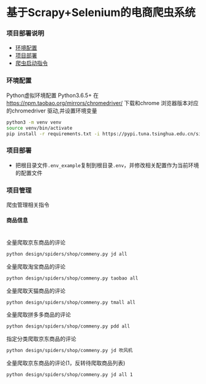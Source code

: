 基于Scrapy+Selenium的电商爬虫系统
===


### 项目部署说明
- [环境配置](#环境配置)
- [项目部署](#项目部署)
- [爬虫启动指令](#爬虫启动指令)


### 环境配置
Python虚拟环境配置
Python3.6.5+
在 https://npm.taobao.org/mirrors/chromedriver/ 下载和chrome 浏览器版本对应的chromedriver 驱动,并设置环境变量
```Bash
python3 -m venv venv
source venv/bin/activate
pip install -r requirements.txt -i https://pypi.tuna.tsinghua.edu.cn/simple
```

### 项目部署
- 把根目录文件```.env_example```复制到根目录```.env```，并修改相关配置作为当前环境的配置文件  

### 项目管理
爬虫管理相关指令
#### 商品信息
```Bash

```
#### 
全量爬取京东商品的评论
```Bash
python design/spiders/shop/commeny.py jd all  
```
全量爬取淘宝商品的评论
```Bash
python design/spiders/shop/commeny.py taobao all  
```
全量爬取天猫商品的评论
```Bash
python design/spiders/shop/commeny.py tmall all  
```
全量爬取拼多多商品的评论
```Bash
python design/spiders/shop/commeny.py pdd all  
```
指定分类爬取京东商品的评论
```Bash
python design/spiders/shop/commeny.py jd 吹风机  
```
全量爬取京东商品的评论(1，反转待爬取商品列表)
```Bash
python design/spiders/shop/commeny.py jd all 1
```
